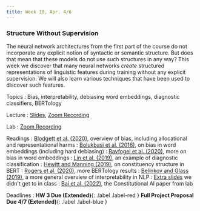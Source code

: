 ```yaml
---
title: Week 10, Apr. 4/6
---
```


### Structure Without Supervision

The neural network architectures from the first part of the course do not incorporate any explicit notion of syntactic
or semantic structure. But does that mean that these models do not use such structures in any way? This week we discover
that many neural networks _create_ structured representations of linguistic features during training without any
explicit supervision. We will also learn various techniques that have been used to discover such features.

Topics
: Bias, interpretability, debiasing word embeddings, diagnostic classifiers, BERTology

Lecture
: [Slides](https://drive.google.com/file/d/1sl4FWnsCE1JzujxJDrzNFvpPwSvx97L6/view?usp=share_link), [Zoom Recording](https://nyu.zoom.us/rec/share/yMDfdcT3SVmAE3-7Bwrgc8k9vjg5-P0mRPZkPuueZPZ0Hnv5cgHUZWqcWqk4grhe.2evg6oYSTkh1MMIm)

Lab
: [Zoom Recording](https://nyu.zoom.us/rec/share/CWT1NQDQjwTMDyVDj06kxv61_lQA0HmB47qIi0UUCv4qsTwgvWhIvhIoz70Gsghw.WNk8t48o7pLslW27)

Readings
: [Blodgett et al. (2020)](https://aclanthology.org/2020.acl-main.485/), overview of bias, including allocational 
and representational harms
: [Bolukbasi et al. (2016)](https://arxiv.org/abs/1607.06520), on bias in word embeddings (including hard debiasing)
: [Ravfogel et al. (2020)](https://aclanthology.org/2020.acl-main.647/), more on bias in word embeddings
: [Lin et al. (2019)](https://aclanthology.org/W19-4825/), an example of diagnostic classification
: [Hewitt and Manning (2019)](https://aclanthology.org/N19-1419/), on constituency structure in BERT
: [Rogers et al. (2020)](https://aclanthology.org/2020.tacl-1.54/), more BERTology results
: [Belinkov and Glass (2019)](https://direct.mit.edu/tacl/article/doi/10.1162/tacl_a_00254/43503/Analysis-Methods-in-Neural-Language-Processing-A),
a more general overview of interpretability in NLP
: [Extra slides](https://drive.google.com/file/d/1ldm22p8qS_d4v_W5pYZvhFPsxmBJQR4G/view?usp=share_link) we didn't 
get to in class
: [Bai et al. (2022)](https://arxiv.org/abs/2212.08073), the Constitutional AI paper from lab

Deadlines
: **HW 3 Due (Extended)**{: .label .label-red }
 **Full Project Proposal Due 4/7 (Extended)**{: .label .label-blue }